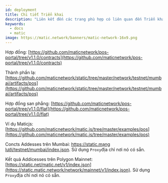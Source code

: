 ```yaml
---
id: deployment
title: Chi tiết Triển khai
description: "Liên kết đến các trang phù hợp có liên quan đến Triển khai."
keywords:
  - docs
  - matic
image: https://matic.network/banners/matic-network-16x9.png
---
```


Hợp đồng: [https://github.com/maticnetwork/pos-portal/tree/v1.1.0/contracts](https://github.com/maticnetwork/pos-portal/tree/v1.1.0/contracts)

Thành phần lạ: [https://github.com/maticnetwork/static/tree/master/network/testnet/mumbai/artifacts/pos](https://github.com/maticnetwork/static/tree/master/network/testnet/mumbai/artifacts/pos)

Hợp đồng san phẳng: [https://github.com/maticnetwork/pos-portal/tree/v1.1.0/flat](https://github.com/maticnetwork/pos-portal/tree/v1.1.0/flat)

Ví dụ Maticjs: [https://github.com/maticnetwork/matic.js/tree/master/examples/pos](https://github.com/maticnetwork/matic.js/tree/master/examples/pos)

Concts Addesses trên Mumbai: [https://static.mạng lưới/testnet/mumbai/index.json](https://static.matic.network/network/testnet/mumbai/index.json). Sử dụng `Proxy`địa chỉ nơi nó có sẵn.

Kết quả Addicesses trên Polygon Mainnet: [https://static.net/matic.net/v1/index.json](https://static.matic.network/network/mainnet/v1/index.json). Sử dụng `Proxy`địa chỉ nơi nó có sẵn.
